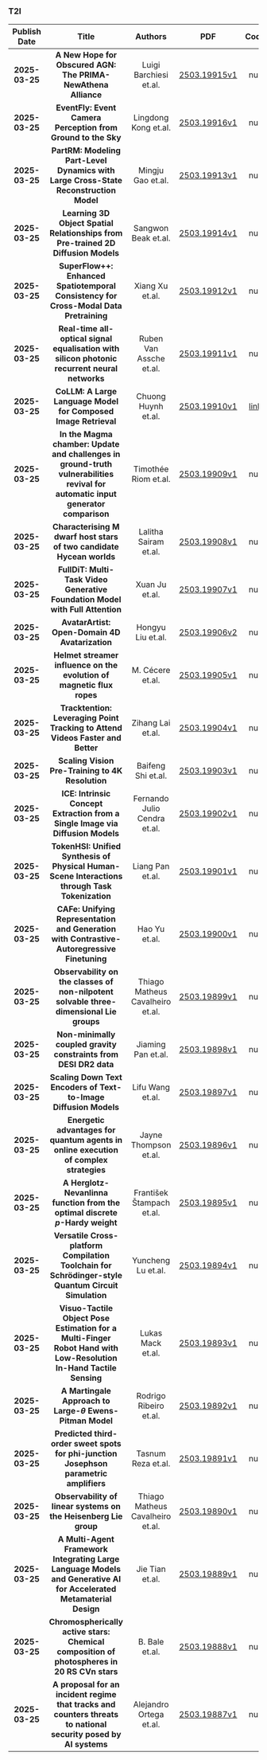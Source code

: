 
### T2I
|Publish Date|Title|Authors|PDF|Code|
| :---: | :---: | :---: | :---: | :---: |
|**2025-03-25**|**A New Hope for Obscured AGN: The PRIMA-NewAthena Alliance**|Luigi Barchiesi et.al.|[2503.19915v1](http://arxiv.org/abs/2503.19915v1)|null|
|**2025-03-25**|**EventFly: Event Camera Perception from Ground to the Sky**|Lingdong Kong et.al.|[2503.19916v1](http://arxiv.org/abs/2503.19916v1)|null|
|**2025-03-25**|**PartRM: Modeling Part-Level Dynamics with Large Cross-State Reconstruction Model**|Mingju Gao et.al.|[2503.19913v1](http://arxiv.org/abs/2503.19913v1)|null|
|**2025-03-25**|**Learning 3D Object Spatial Relationships from Pre-trained 2D Diffusion Models**|Sangwon Beak et.al.|[2503.19914v1](http://arxiv.org/abs/2503.19914v1)|null|
|**2025-03-25**|**SuperFlow++: Enhanced Spatiotemporal Consistency for Cross-Modal Data Pretraining**|Xiang Xu et.al.|[2503.19912v1](http://arxiv.org/abs/2503.19912v1)|null|
|**2025-03-25**|**Real-time all-optical signal equalisation with silicon photonic recurrent neural networks**|Ruben Van Assche et.al.|[2503.19911v1](http://arxiv.org/abs/2503.19911v1)|null|
|**2025-03-25**|**CoLLM: A Large Language Model for Composed Image Retrieval**|Chuong Huynh et.al.|[2503.19910v1](http://arxiv.org/abs/2503.19910v1)|[link](https://github.com/hmchuong/CoLLM)|
|**2025-03-25**|**In the Magma chamber: Update and challenges in ground-truth vulnerabilities revival for automatic input generator comparison**|Timothée Riom et.al.|[2503.19909v1](http://arxiv.org/abs/2503.19909v1)|null|
|**2025-03-25**|**Characterising M dwarf host stars of two candidate Hycean worlds**|Lalitha Sairam et.al.|[2503.19908v1](http://arxiv.org/abs/2503.19908v1)|null|
|**2025-03-25**|**FullDiT: Multi-Task Video Generative Foundation Model with Full Attention**|Xuan Ju et.al.|[2503.19907v1](http://arxiv.org/abs/2503.19907v1)|null|
|**2025-03-25**|**AvatarArtist: Open-Domain 4D Avatarization**|Hongyu Liu et.al.|[2503.19906v2](http://arxiv.org/abs/2503.19906v2)|null|
|**2025-03-25**|**Helmet streamer influence on the evolution of magnetic flux ropes**|M. Cécere et.al.|[2503.19905v1](http://arxiv.org/abs/2503.19905v1)|null|
|**2025-03-25**|**Tracktention: Leveraging Point Tracking to Attend Videos Faster and Better**|Zihang Lai et.al.|[2503.19904v1](http://arxiv.org/abs/2503.19904v1)|null|
|**2025-03-25**|**Scaling Vision Pre-Training to 4K Resolution**|Baifeng Shi et.al.|[2503.19903v1](http://arxiv.org/abs/2503.19903v1)|null|
|**2025-03-25**|**ICE: Intrinsic Concept Extraction from a Single Image via Diffusion Models**|Fernando Julio Cendra et.al.|[2503.19902v1](http://arxiv.org/abs/2503.19902v1)|null|
|**2025-03-25**|**TokenHSI: Unified Synthesis of Physical Human-Scene Interactions through Task Tokenization**|Liang Pan et.al.|[2503.19901v1](http://arxiv.org/abs/2503.19901v1)|null|
|**2025-03-25**|**CAFe: Unifying Representation and Generation with Contrastive-Autoregressive Finetuning**|Hao Yu et.al.|[2503.19900v1](http://arxiv.org/abs/2503.19900v1)|null|
|**2025-03-25**|**Observability on the classes of non-nilpotent solvable three-dimensional Lie groups**|Thiago Matheus Cavalheiro et.al.|[2503.19899v1](http://arxiv.org/abs/2503.19899v1)|null|
|**2025-03-25**|**Non-minimally coupled gravity constraints from DESI DR2 data**|Jiaming Pan et.al.|[2503.19898v1](http://arxiv.org/abs/2503.19898v1)|null|
|**2025-03-25**|**Scaling Down Text Encoders of Text-to-Image Diffusion Models**|Lifu Wang et.al.|[2503.19897v1](http://arxiv.org/abs/2503.19897v1)|null|
|**2025-03-25**|**Energetic advantages for quantum agents in online execution of complex strategies**|Jayne Thompson et.al.|[2503.19896v1](http://arxiv.org/abs/2503.19896v1)|null|
|**2025-03-25**|**A Herglotz-Nevanlinna function from the optimal discrete $p$-Hardy weight**|František Štampach et.al.|[2503.19895v1](http://arxiv.org/abs/2503.19895v1)|null|
|**2025-03-25**|**Versatile Cross-platform Compilation Toolchain for Schrödinger-style Quantum Circuit Simulation**|Yuncheng Lu et.al.|[2503.19894v1](http://arxiv.org/abs/2503.19894v1)|null|
|**2025-03-25**|**Visuo-Tactile Object Pose Estimation for a Multi-Finger Robot Hand with Low-Resolution In-Hand Tactile Sensing**|Lukas Mack et.al.|[2503.19893v1](http://arxiv.org/abs/2503.19893v1)|null|
|**2025-03-25**|**A Martingale Approach to Large-$θ$ Ewens-Pitman Model**|Rodrigo Ribeiro et.al.|[2503.19892v1](http://arxiv.org/abs/2503.19892v1)|null|
|**2025-03-25**|**Predicted third-order sweet spots for phi-junction Josephson parametric amplifiers**|Tasnum Reza et.al.|[2503.19891v1](http://arxiv.org/abs/2503.19891v1)|null|
|**2025-03-25**|**Observability of linear systems on the Heisenberg Lie group**|Thiago Matheus Cavalheiro et.al.|[2503.19890v1](http://arxiv.org/abs/2503.19890v1)|null|
|**2025-03-25**|**A Multi-Agent Framework Integrating Large Language Models and Generative AI for Accelerated Metamaterial Design**|Jie Tian et.al.|[2503.19889v1](http://arxiv.org/abs/2503.19889v1)|null|
|**2025-03-25**|**Chromospherically active stars: Chemical composition of photospheres in 20 RS CVn stars**|B. Bale et.al.|[2503.19888v1](http://arxiv.org/abs/2503.19888v1)|null|
|**2025-03-25**|**A proposal for an incident regime that tracks and counters threats to national security posed by AI systems**|Alejandro Ortega et.al.|[2503.19887v1](http://arxiv.org/abs/2503.19887v1)|null|
